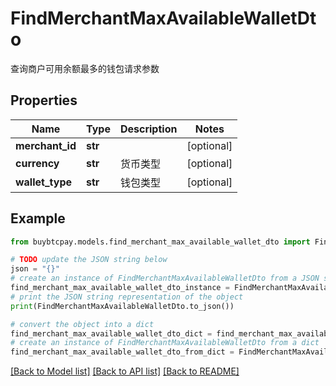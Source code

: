 # FindMerchantMaxAvailableWalletDto

查询商户可用余额最多的钱包请求参数

## Properties

Name | Type | Description | Notes
------------ | ------------- | ------------- | -------------
**merchant_id** | **str** |  | [optional] 
**currency** | **str** | 货币类型 | [optional] 
**wallet_type** | **str** | 钱包类型 | [optional] 

## Example

```python
from buybtcpay.models.find_merchant_max_available_wallet_dto import FindMerchantMaxAvailableWalletDto

# TODO update the JSON string below
json = "{}"
# create an instance of FindMerchantMaxAvailableWalletDto from a JSON string
find_merchant_max_available_wallet_dto_instance = FindMerchantMaxAvailableWalletDto.from_json(json)
# print the JSON string representation of the object
print(FindMerchantMaxAvailableWalletDto.to_json())

# convert the object into a dict
find_merchant_max_available_wallet_dto_dict = find_merchant_max_available_wallet_dto_instance.to_dict()
# create an instance of FindMerchantMaxAvailableWalletDto from a dict
find_merchant_max_available_wallet_dto_from_dict = FindMerchantMaxAvailableWalletDto.from_dict(find_merchant_max_available_wallet_dto_dict)
```
[[Back to Model list]](../README.md#documentation-for-models) [[Back to API list]](../README.md#documentation-for-api-endpoints) [[Back to README]](../README.md)


